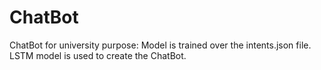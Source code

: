 # ChatBot
ChatBot for university purpose:
Model is trained over the intents.json file.
LSTM model is used to create the ChatBot.
